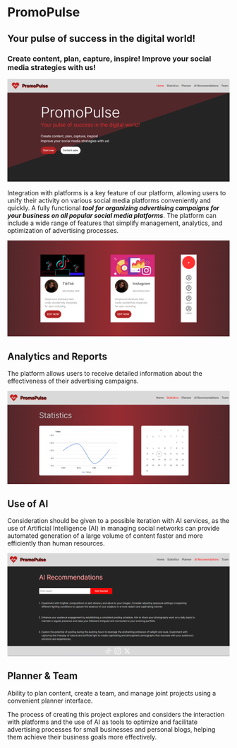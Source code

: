 # PromoPulse
## Your pulse of success in the digital world!
### Create content, plan, capture, inspire! Improve your social media strategies with us!

![PromoPulse](img/Home.png)

Integration with platforms is a key feature of our platform, 
allowing users to unify their activity on various social media 
platforms conveniently and quickly. A fully functional **_tool for organizing advertising campaigns
for your business on all popular social media platforms_**. The platform can include a wide range of features that 
simplify management, analytics, and optimization of advertising processes.

![PromoPulse](img/Platforms.png)

## Analytics and Reports
The platform allows users to receive detailed information about the
effectiveness of their advertising campaigns.

![PromoPulse](img/Stat.png)

## Use of AI
Consideration should be given to a possible iteration with AI services, 
as the use of Artificial Intelligence (AI) in managing social networks 
can provide automated generation of a large volume of content faster 
and more efficiently than human resources.

![PromoPulse](img/AI.png)

## Planner & Team
Ability to plan content, create a team, and manage joint projects
using a convenient planner interface.

The process of creating this project explores and considers the interaction 
with platforms and the use of AI as tools to optimize and facilitate 
advertising processes for small businesses and personal blogs, 
helping them achieve their business goals more effectively.